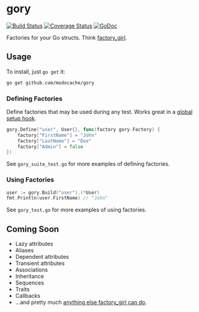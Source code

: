 # gory

[![Build Status](https://drone.io/github.com/modocache/gory/status.png)](https://drone.io/github.com/modocache/gory/latest)
[![Coverage Status](https://coveralls.io/repos/modocache/gory/badge.png?branch=master)](https://coveralls.io/r/modocache/gory?branch=master)
[![GoDoc](https://godoc.org/github.com/modocache/gory?status.png)](https://godoc.org/github.com/modocache/gory)

Factories for your Go structs. Think [factory_girl](https://github.com/thoughtbot/factory_girl).

## Usage

To install, just `go get` it:

```sh
go get github.com/modocache/gory
```

### Defining Factories

Define factories that may be used during any test. Works great in
a [global setup hook](http://onsi.github.io/ginkgo/#global_setup_and_teardown__and_).

```go
gory.Define("user", User{}, func(factory gory.Factory) {
    factory["FirstName"] = "John"
    factory["LastName"] = "Doe"
    factory["Admin"] = false
})
```

See `gory_suite_test.go` for more examples of defining factories.

### Using Factories

```go
user := gory.Build("user").(*User)
fmt.Println(user.FirstName) // "John"
```

See `gory_test.go` for more examples of using factories.

## Coming Soon

- Lazy attributes
- Aliases
- Dependent attributes
- Transient attributes
- Associations
- Inheritance
- Sequences
- Traits
- Callbacks
- ...and pretty much [anything else factory_girl can do](https://github.com/thoughtbot/factory_girl/blob/master/GETTING_STARTED.md).
